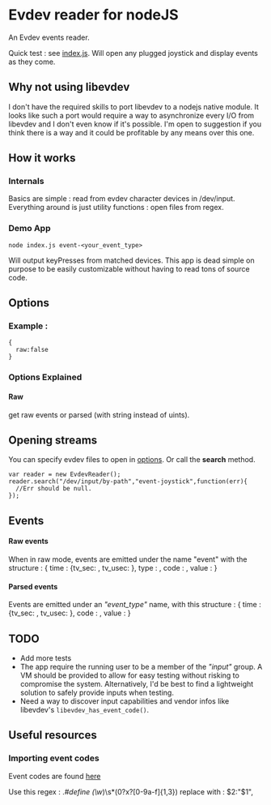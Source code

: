 # Evdev reader for nodeJS

An Evdev events reader.

Quick test : see [index.js](/sdumetz/blob/master/index.js). Will open any plugged joystick and display events as they come.


## Why not using libevdev

I don't have the required skills to port libevdev to a nodejs native module.
It looks like such a port would require a way to asynchronize every I/O from libevdev and I don't even know if it's possible.
I'm open to suggestion if you think there is a way and it could be profitable by any means over this one.

## How it works

### Internals
Basics are simple : read from evdev character devices in /dev/input.
Everything around is just utility functions : open files from regex.

### Demo App

    node index.js event-<your_event_type>

Will output keyPresses from matched devices.
This app is dead simple on purpose to be easily customizable without having to read tons of source code.


## Options

### Example :
    {
      raw:false
    }

### Options Explained
#### Raw
*<bool>*
get raw events or parsed (with string instead of uints).



## Opening streams

You can specify evdev files to open in [options](#options). Or call the **search** method.

    var reader = new EvdevReader();
    reader.search("/dev/input/by-path","event-joystick",function(err){
      //Err should be null.
    });


## Events

#### Raw events
When in raw mode, events are emitted under the name "event" with the structure :
    {
      time : {tv_sec: <long>, tv_usec: <long>},
      type : <uint16>,
      code : <uint16>,
      value : <uint32>
    }

#### Parsed events

Events are emitted under an *"event_type"* name, with this structure :
    {
      time : {tv_sec: <long>, tv_usec: <long>},
      code : <string>,
      value : <uint32>
    }

## TODO

- Add more tests
- The app require the running user to be a member of the *"input"* group. A VM should be provided to allow for easy testing without risking to compromise the system. Alternatively, I'd be best to find a lightweight solution to safely provide inputs when testing.
- Need a way to discover input capabilities and vendor infos like libevdev's ```libevdev_has_event_code()```.


## Useful resources

### Importing event codes

Event codes are found [here](https://github.com/torvalds/linux/blob/master/include/uapi/linux/input.h)

Use this regex :
    .*#define (\w*)\s*(0?x?[0-9a-f]{1,3})
replace with :
    $2:"$1",
